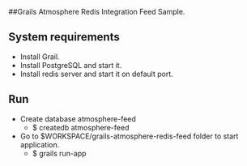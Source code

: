 ##Grails Atmosphere Redis Integration Feed Sample.

System requirements
---

- Install Grail.
- Install PostgreSQL and start it.
- Install redis server and start it on default port.

Run
---

- Create database atmosphere-feed
   - $ createdb atmosphere-feed
- Go to $WORKSPACE/grails-atmosphere-redis-feed folder to start application.
   - $ grails run-app
